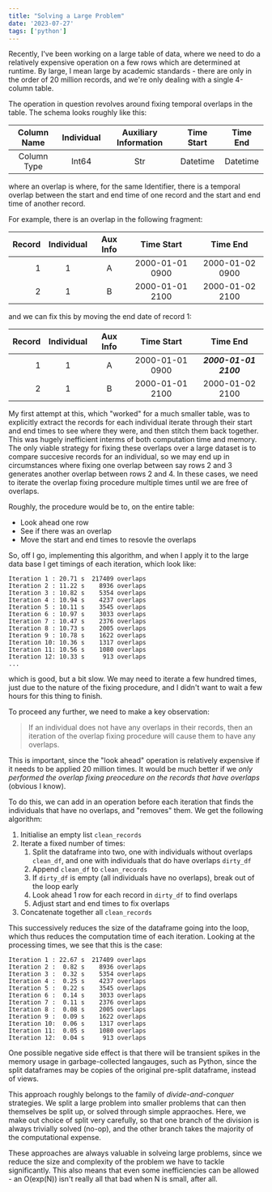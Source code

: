 ```yaml
---
title: "Solving a Large Problem"
date: '2023-07-27'
tags: ['python']
---
```


Recently, I've been working on a large table of data, where we need to do a relatively expensive operation on a few rows which are determined at runtime. By large, I mean large by academic standards - there are only in the order of 20 million records, and we're only dealing with a single 4-column table.

The operation in question revolves around fixing temporal overlaps in the table.
The schema looks roughly like this:

| Column Name | Individual | Auxiliary Information | Time Start | Time End |
|:-----------:|:----------:|:---------------------:|:----------:|:--------:|
| Column Type | Int64 | Str | Datetime | Datetime |


where an overlap is where, for the same Identifier, there is a temporal overlap between the start and end time of one record and the start and end time of another record.

For example, there is an overlap in the following fragment:

| Record | Individual | Aux Info | Time Start | Time End |
|--:|:---:|:---:|:----:|:----:|
| 1 | 1 | A | 2000-01-01 0900 | 2000-01-02 0900 |
| 2 | 1 | B | 2000-01-01 2100 | 2000-01-02 2100 |

and we can fix this by moving the end date of record 1:

| Record | Individual | Aux Info | Time Start | Time End |
|--:|:---:|:---:|:----:|:----:|
| 1 | 1 | A | 2000-01-01 0900 | **_2000-01-01 2100_** |
| 2 | 1 | B | 2000-01-01 2100 | 2000-01-02 2100 |

My first attempt at this, which "worked" for a much smaller table, was to explicitly extract the records for each individual iterate through their start and end times to see where they were, and then stitch them back together. This was hugely inefficient interms of both computation time and memory.
The only viable strategy for fixing these overlaps over a large dataset is to compare succesive records for an individual, so we may end up in circumstances where fixing one overlap between say rows 2 and 3 generates another overlap between rows 2 and 4.
In these cases, we need to iterate the overlap fixing procedure multiple times until we are free of overlaps.

Roughly, the procedure would be to, on the entire table:
- Look ahead one row
- See if there was an overlap
- Move the start and end times to resovle the overlaps

So, off I go, implementing this algorithm, and when I apply it to the large data base I get timings of each iteration, which look like:

```
Iteration 1 : 20.71 s  217409 overlaps
Iteration 2 : 11.22 s    8936 overlaps
Iteration 3 : 10.82 s    5354 overlaps
Iteration 4 : 10.94 s    4237 overlaps
Iteration 5 : 10.11 s    3545 overlaps
Iteration 6 : 10.97 s    3033 overlaps
Iteration 7 : 10.47 s    2376 overlaps
Iteration 8 : 10.73 s    2005 overlaps
Iteration 9 : 10.78 s    1622 overlaps
Iteration 10: 10.36 s    1317 overlaps
Iteration 11: 10.56 s    1080 overlaps
Iteration 12: 10.33 s     913 overlaps
...
```

which is good, but a bit slow. We may need to iterate a few hundred times, just due to the nature of the fixing procedure, and I didn't want to wait a few hours for this thing to finish.

To proceed any further, we need to make a key observation:
> If an individual does not have any overlaps in their records, then an iteration of the overlap fixing procedure will cause them to have any overlaps.

This is important, since the "look ahead" operation is relatively expensive if it needs to be applied 20 million times. It would be much better if we _only performed the overlap fixing preocedure on the records that have overlaps_ (obvious I know). 

To do this, we can add in an operation before each iteration that finds the individuals that have no overlaps, and "removes" them. We get the following algorithm:

1. Initialise an empty list `clean_records`
2. Iterate a fixed number of times:
   1. Split the dataframe into two, one with individuals without overlaps `clean_df`, and one with individuals that do have overlaps `dirty_df`
   2. Append `clean_df` to `clean_records`
   3. If `dirty_df` is empty (all individuals have no overlaps), break out of the loop early
   4. Look ahead 1 row for each record in `dirty_df` to find overlaps
   5. Adjust start and end times to fix overlaps
3. Concatenate together all `clean_records`

This successively reduces the size of the dataframe going into the loop, which thus reduces the computation time of each iteration.
Looking at the processing times, we see that this is the case:

```
Iteration 1 : 22.67 s  217409 overlaps
Iteration 2 :  0.82 s    8936 overlaps
Iteration 3 :  0.32 s    5354 overlaps
Iteration 4 :  0.25 s    4237 overlaps
Iteration 5 :  0.22 s    3545 overlaps
Iteration 6 :  0.14 s    3033 overlaps
Iteration 7 :  0.11 s    2376 overlaps
Iteration 8 :  0.08 s    2005 overlaps
Iteration 9 :  0.09 s    1622 overlaps
Iteration 10:  0.06 s    1317 overlaps
Iteration 11:  0.05 s    1080 overlaps
Iteration 12:  0.04 s     913 overlaps
```

One possible negative side effect is that there will be transient spikes in the memory usage in garbage-collected langauges, such as Python, since the split dataframes may be copies of the original pre-split dataframe, instead of views.

This approach roughly belongs to the family of _divide-and-conquer_ strategies. We split a large problem into smaller problems that can then themselves be split up, or solved through simple appraoches.
Here, we make out choice of split very carefully, so that one branch of the division is always trivially solved (no-op), and the other branch takes the majority of the computational expense.

These approaches are always valuable in solveing large problems, since we reduce the size and complexity of the problem we have to tackle significantly. This also means that even some inefficiencies can be allowed - an O(exp(N)) isn't really all that bad when N is small, after all.